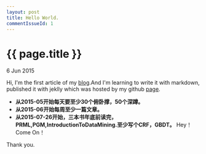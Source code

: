 ```yaml
---
layout: post
title: Hello World.
commentIssueId: 1
---
```


{{ page.title }}
================

<p class="meta">6 Jun 2015 </p>

Hi, I'm the first article of my [blog](http://haiyf.space).And I'm learning
to write it with markdown, published it with jeklly which was hosted by my 
github [page](https://github.com/haiy/haiy.github.io).

- **从2015-05开始每天要至少30个俯卧撑，50个深蹲。**
- **从2015-06开始每周至少一篇文章。**
- **从2015-07-26开始，三本书年底前读完，PRML,PGM,IntroductionToDataMining.至少写个CRF，GBDT。**
Hey！Come On！

Thank you.

